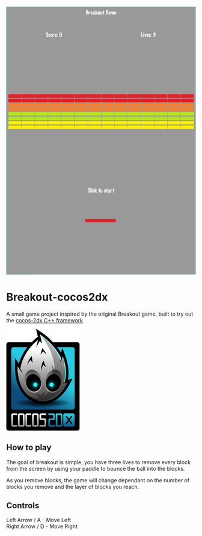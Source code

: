 ![screenshot](https://raw.githubusercontent.com/CJoriginal/Breakout-cocos2dx/master/Resources/screenshot.png?token=ABSCEK3PC7QYEMYN4FLQGP246QVWQ)

# Breakout-cocos2dx
A small game project inspired by the original Breakout game, built to try out the [cocos-2dx C++ framework](https://cocos2d-x.org/products#cocos2d-x).

![cocos2dx](https://raw.githubusercontent.com/CJoriginal/Breakout-cocos2dx/master/Resources/cocos2dx.png?token=ABSCEKZRQ2O7Q7RITJXZYWC46QXOY)

## How to play

The goal of breakout is simple, you have three lives to remove every block from the screen by using your paddle to bounce the ball into
the blocks.

As you remove blocks, the game will change dependant on the number of blocks you remove and the layer of blocks you reach.

## Controls

Left Arrow / A - Move Left  
Right Arrow / D - Move Right 
